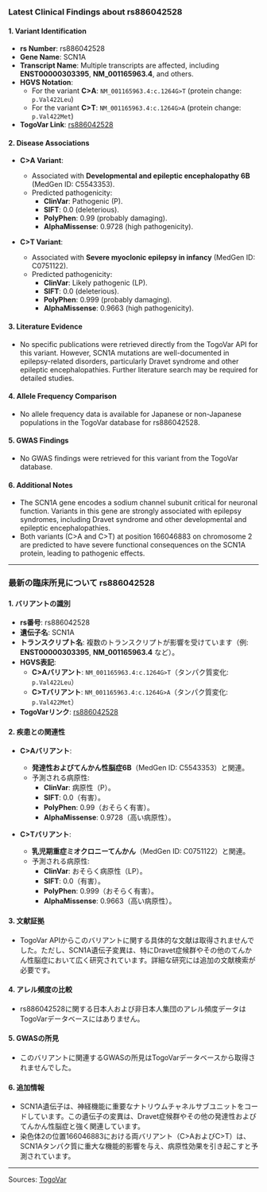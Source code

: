 ### Latest Clinical Findings about rs886042528

#### 1. **Variant Identification**
- **rs Number**: rs886042528  
- **Gene Name**: SCN1A  
- **Transcript Name**: Multiple transcripts are affected, including **ENST00000303395**, **NM_001165963.4**, and others.  
- **HGVS Notation**:  
  - For the variant **C>A**: `NM_001165963.4:c.1264G>T` (protein change: `p.Val422Leu`)  
  - For the variant **C>T**: `NM_001165963.4:c.1264G>A` (protein change: `p.Val422Met`)  
- **TogoVar Link**: [rs886042528](https://togovar.org/variant/rs886042528)

#### 2. **Disease Associations**
- **C>A Variant**:  
  - Associated with **Developmental and epileptic encephalopathy 6B** (MedGen ID: C5543353).  
  - Predicted pathogenicity:  
    - **ClinVar**: Pathogenic (P).  
    - **SIFT**: 0.0 (deleterious).  
    - **PolyPhen**: 0.99 (probably damaging).  
    - **AlphaMissense**: 0.9728 (high pathogenicity).  

- **C>T Variant**:  
  - Associated with **Severe myoclonic epilepsy in infancy** (MedGen ID: C0751122).  
  - Predicted pathogenicity:  
    - **ClinVar**: Likely pathogenic (LP).  
    - **SIFT**: 0.0 (deleterious).  
    - **PolyPhen**: 0.999 (probably damaging).  
    - **AlphaMissense**: 0.9663 (high pathogenicity).  

#### 3. **Literature Evidence**
- No specific publications were retrieved directly from the TogoVar API for this variant. However, SCN1A mutations are well-documented in epilepsy-related disorders, particularly Dravet syndrome and other epileptic encephalopathies. Further literature search may be required for detailed studies.

#### 4. **Allele Frequency Comparison**
- No allele frequency data is available for Japanese or non-Japanese populations in the TogoVar database for rs886042528.

#### 5. **GWAS Findings**
- No GWAS findings were retrieved for this variant from the TogoVar database.

#### 6. **Additional Notes**
- The SCN1A gene encodes a sodium channel subunit critical for neuronal function. Variants in this gene are strongly associated with epilepsy syndromes, including Dravet syndrome and other developmental and epileptic encephalopathies.  
- Both variants (C>A and C>T) at position 166046883 on chromosome 2 are predicted to have severe functional consequences on the SCN1A protein, leading to pathogenic effects.

---

### 最新の臨床所見について rs886042528

#### 1. **バリアントの識別**
- **rs番号**: rs886042528  
- **遺伝子名**: SCN1A  
- **トランスクリプト名**: 複数のトランスクリプトが影響を受けています（例: **ENST00000303395**, **NM_001165963.4** など）。  
- **HGVS表記**:  
  - **C>Aバリアント**: `NM_001165963.4:c.1264G>T`（タンパク質変化: `p.Val422Leu`）  
  - **C>Tバリアント**: `NM_001165963.4:c.1264G>A`（タンパク質変化: `p.Val422Met`）  
- **TogoVarリンク**: [rs886042528](https://togovar.org/variant/rs886042528)

#### 2. **疾患との関連性**
- **C>Aバリアント**:  
  - **発達性およびてんかん性脳症6B**（MedGen ID: C5543353）と関連。  
  - 予測される病原性:  
    - **ClinVar**: 病原性（P）。  
    - **SIFT**: 0.0（有害）。  
    - **PolyPhen**: 0.99（おそらく有害）。  
    - **AlphaMissense**: 0.9728（高い病原性）。  

- **C>Tバリアント**:  
  - **乳児期重症ミオクロニーてんかん**（MedGen ID: C0751122）と関連。  
  - 予測される病原性:  
    - **ClinVar**: おそらく病原性（LP）。  
    - **SIFT**: 0.0（有害）。  
    - **PolyPhen**: 0.999（おそらく有害）。  
    - **AlphaMissense**: 0.9663（高い病原性）。  

#### 3. **文献証拠**
- TogoVar APIからこのバリアントに関する具体的な文献は取得されませんでした。ただし、SCN1A遺伝子変異は、特にDravet症候群やその他のてんかん性脳症において広く研究されています。詳細な研究には追加の文献検索が必要です。

#### 4. **アレル頻度の比較**
- rs886042528に関する日本人および非日本人集団のアレル頻度データはTogoVarデータベースにはありません。

#### 5. **GWASの所見**
- このバリアントに関連するGWASの所見はTogoVarデータベースから取得されませんでした。

#### 6. **追加情報**
- SCN1A遺伝子は、神経機能に重要なナトリウムチャネルサブユニットをコードしています。この遺伝子の変異は、Dravet症候群やその他の発達性およびてんかん性脳症と強く関連しています。  
- 染色体2の位置166046883における両バリアント（C>AおよびC>T）は、SCN1Aタンパク質に重大な機能的影響を与え、病原性効果を引き起こすと予測されています。

--- 
Sources: [TogoVar](https://togovar.org/variant/rs886042528)